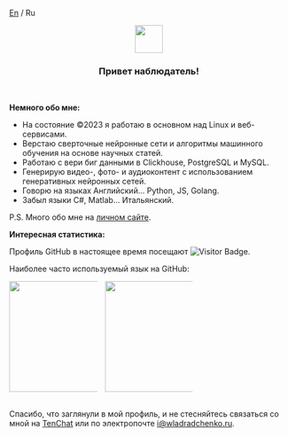 <a href="https://github.com/wladradchenko/wladradchenko/README_en-us.md">En</a> / <a>Ru</a>

<p align="center">
  <img src="https://media.giphy.com/media/QNhoTVTSLmZIqwkgJU/giphy.gif" width="50px" height="50px">
</p>
<h3 align="center">Привет наблюдатель!</h3>
<br>

__Немного обо мне:__

- На состояние ©2023 я работаю в основном над Linux и веб-сервисами. 
- Верстаю сверточные нейронные сети и алгоритмы машинного обучения на основе научных статей. 
- Работаю с вери биг данными в Clickhouse, PostgreSQL и MySQL. 
- Генерирую видео-, фото- и аудиоконтент с использованием генеративных нейронных сетей. 
- Говорю на языках Английский... Python, JS, Golang. 
- Забыл языки C#, Matlab... Итальянский. 

P.S. Много обо мне на <a href="https://wladradchenko.ru">личном сайте</a>.

__Интересная статистика:__

Профиль GitHub в настоящее время посещают <img src="https://visitor-badge.glitch.me/badge?page_id=wladradchenko" alt="Visitor Badge" />.

Наиболее часто используемый язык на GitHub:

<div align="center" style="columns:3;">
  <img height="200" src="https://github-readme-stats.vercel.app/api/top-langs/?username=wladradchenko&layout=compact&theme=transparent&langs_count=10&hide_border=true" />
  <img width="60" />
  <img height="200" src="https://github-readme-stats.vercel.app/api?username=wladradchenko&show_icons=true&theme=transparent&hide_border=true" />
</div>

<br>
<p>Спасибо, что заглянули в мой профиль, и не стесняйтесь связаться со мной на <a href="https://tenchat.ru/wladradchenko">TenChat</a> или по электропочте <a href="mailto:i@wladradchenko.ru">i@wladradchenko.ru</a>.</p>


<!--
**wladradchenko/wladradchenko** is a ✨ _special_ ✨ repository because its `README.md` (this file) appears on your GitHub profile.

Here are some ideas to get you started:

- 🔭 I’m currently working on ...
- 🌱 I’m currently learning ...
- 👯 I’m looking to collaborate on ...
- 🤔 I’m looking for help with ...
- 💬 Ask me about ...
- 📫 How to reach me: ...
- 😄 Pronouns: ...
- ⚡ Fun fact: ...
-->

